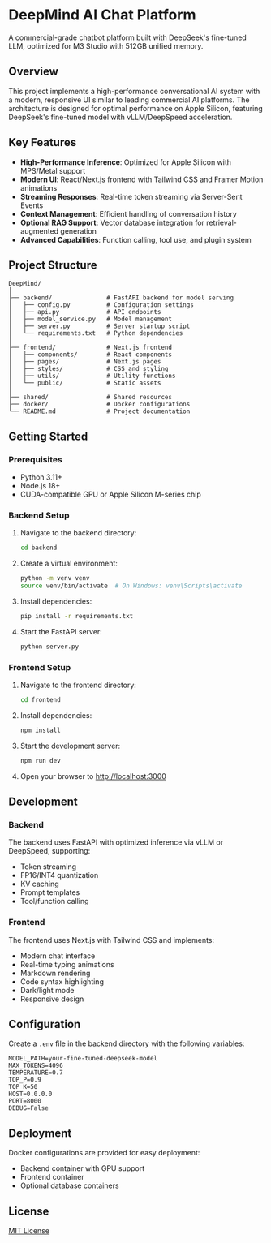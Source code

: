# DeepMind AI Chat Platform

A commercial-grade chatbot platform built with DeepSeek's fine-tuned LLM, optimized for M3 Studio with 512GB unified memory.

## Overview

This project implements a high-performance conversational AI system with a modern, responsive UI similar to leading commercial AI platforms. The architecture is designed for optimal performance on Apple Silicon, featuring DeepSeek's fine-tuned model with vLLM/DeepSpeed acceleration.

## Key Features

- **High-Performance Inference**: Optimized for Apple Silicon with MPS/Metal support
- **Modern UI**: React/Next.js frontend with Tailwind CSS and Framer Motion animations
- **Streaming Responses**: Real-time token streaming via Server-Sent Events
- **Context Management**: Efficient handling of conversation history
- **Optional RAG Support**: Vector database integration for retrieval-augmented generation
- **Advanced Capabilities**: Function calling, tool use, and plugin system

## Project Structure

```
DeepMind/
│
├── backend/               # FastAPI backend for model serving
│   ├── config.py          # Configuration settings
│   ├── api.py             # API endpoints
│   ├── model_service.py   # Model management
│   ├── server.py          # Server startup script
│   └── requirements.txt   # Python dependencies
│
├── frontend/              # Next.js frontend
│   ├── components/        # React components
│   ├── pages/             # Next.js pages
│   ├── styles/            # CSS and styling
│   ├── utils/             # Utility functions
│   └── public/            # Static assets
│
├── shared/                # Shared resources
├── docker/                # Docker configurations
└── README.md              # Project documentation
```

## Getting Started

### Prerequisites

- Python 3.11+
- Node.js 18+
- CUDA-compatible GPU or Apple Silicon M-series chip

### Backend Setup

1. Navigate to the backend directory:
   ```bash
   cd backend
   ```

2. Create a virtual environment:
   ```bash
   python -m venv venv
   source venv/bin/activate  # On Windows: venv\Scripts\activate
   ```

3. Install dependencies:
   ```bash
   pip install -r requirements.txt
   ```

4. Start the FastAPI server:
   ```bash
   python server.py
   ```

### Frontend Setup

1. Navigate to the frontend directory:
   ```bash
   cd frontend
   ```

2. Install dependencies:
   ```bash
   npm install
   ```

3. Start the development server:
   ```bash
   npm run dev
   ```

4. Open your browser to [http://localhost:3000](http://localhost:3000)

## Development

### Backend

The backend uses FastAPI with optimized inference via vLLM or DeepSpeed, supporting:
- Token streaming
- FP16/INT4 quantization
- KV caching
- Prompt templates
- Tool/function calling

### Frontend

The frontend uses Next.js with Tailwind CSS and implements:
- Modern chat interface
- Real-time typing animations
- Markdown rendering
- Code syntax highlighting
- Dark/light mode
- Responsive design

## Configuration

Create a `.env` file in the backend directory with the following variables:

```
MODEL_PATH=your-fine-tuned-deepseek-model
MAX_TOKENS=4096
TEMPERATURE=0.7
TOP_P=0.9
TOP_K=50
HOST=0.0.0.0
PORT=8000
DEBUG=False
```

## Deployment

Docker configurations are provided for easy deployment:
- Backend container with GPU support
- Frontend container
- Optional database containers

## License

[MIT License](LICENSE)
